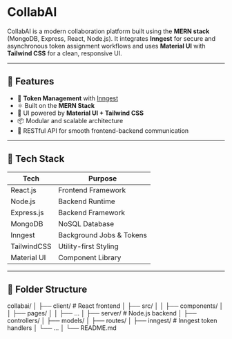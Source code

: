 # CollabAI

CollabAI is a modern collaboration platform built using the **MERN stack** (MongoDB, Express, React, Node.js). It integrates **Inngest** for secure and asynchronous token assignment workflows and uses **Material UI** with **Tailwind CSS** for a clean, responsive UI.

---

## 🚀 Features

- 🔐 **Token Management** with [Inngest](https://www.inngest.com/)
- ⚛️ Built on the **MERN Stack**
- 🎨 UI powered by **Material UI + Tailwind CSS**
- 📦 Modular and scalable architecture
- 🔄 RESTful API for smooth frontend-backend communication

---

## 🧱 Tech Stack

| Tech        | Purpose                      |
|-------------|------------------------------|
| React.js    | Frontend Framework           |
| Node.js     | Backend Runtime              |
| Express.js  | Backend Framework            |
| MongoDB     | NoSQL Database               |
| Inngest     | Background Jobs & Tokens     |
| TailwindCSS | Utility-first Styling        |
| Material UI | Component Library            |

---

## 📁 Folder Structure

collabai/
│
├── client/ # React frontend
│ ├── src/
│ │ ├── components/
│ │ ├── pages/
│ │ ├──  ...
│
├── server/ # Node.js backend
│ ├── controllers/
│ ├── models/
│ ├── routes/
│ ├── inngest/ # Inngest token handlers
│ └── ...
│
└── README.md

 
